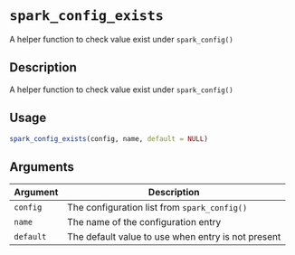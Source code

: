 # `spark_config_exists`

A helper function to check value exist under `spark_config()`


## Description

A helper function to check value exist under `spark_config()`


## Usage

```r
spark_config_exists(config, name, default = NULL)
```


## Arguments

Argument      |Description
------------- |----------------
`config`     |     The configuration list from `spark_config()`
`name`     |     The name of the configuration entry
`default`     |     The default value to use when entry is not present


